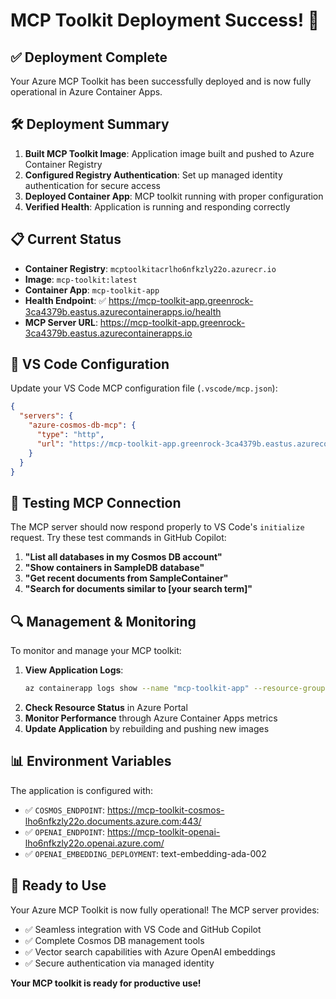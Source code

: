 # MCP Toolkit Deployment Success! 🎉

## ✅ Deployment Complete

Your Azure MCP Toolkit has been successfully deployed and is now fully operational in Azure Container Apps.

## 🛠️ Deployment Summary

1. **Built MCP Toolkit Image**: Application image built and pushed to Azure Container Registry
2. **Configured Registry Authentication**: Set up managed identity authentication for secure access
3. **Deployed Container App**: MCP toolkit running with proper configuration
4. **Verified Health**: Application is running and responding correctly

## 📋 Current Status

- **Container Registry**: `mcptoolkitacrlho6nfkzly22o.azurecr.io`
- **Image**: `mcp-toolkit:latest`
- **Container App**: `mcp-toolkit-app`
- **Health Endpoint**: ✅ https://mcp-toolkit-app.greenrock-3ca4379b.eastus.azurecontainerapps.io/health
- **MCP Server URL**: https://mcp-toolkit-app.greenrock-3ca4379b.eastus.azurecontainerapps.io

## 🔧 VS Code Configuration

Update your VS Code MCP configuration file (`.vscode/mcp.json`):

```json
{
  "servers": {
    "azure-cosmos-db-mcp": {
      "type": "http",
      "url": "https://mcp-toolkit-app.greenrock-3ca4379b.eastus.azurecontainerapps.io"
    }
  }
}
```

## 🧪 Testing MCP Connection

The MCP server should now respond properly to VS Code's `initialize` request. Try these test commands in GitHub Copilot:

1. **"List all databases in my Cosmos DB account"**
2. **"Show containers in SampleDB database"** 
3. **"Get recent documents from SampleContainer"**
4. **"Search for documents similar to [your search term]"**

## 🔍 Management & Monitoring

To monitor and manage your MCP toolkit:

1. **View Application Logs**: 
   ```bash
   az containerapp logs show --name "mcp-toolkit-app" --resource-group "rg-sajee-mcp-toolkit" --follow
   ```
2. **Check Resource Status** in Azure Portal
3. **Monitor Performance** through Azure Container Apps metrics
4. **Update Application** by rebuilding and pushing new images

## 📊 Environment Variables

The application is configured with:
- ✅ `COSMOS_ENDPOINT`: https://mcp-toolkit-cosmos-lho6nfkzly22o.documents.azure.com:443/
- ✅ `OPENAI_ENDPOINT`: https://mcp-toolkit-openai-lho6nfkzly22o.openai.azure.com/
- ✅ `OPENAI_EMBEDDING_DEPLOYMENT`: text-embedding-ada-002

## 🚀 Ready to Use

Your Azure MCP Toolkit is now fully operational! The MCP server provides:
- ✅ Seamless integration with VS Code and GitHub Copilot
- ✅ Complete Cosmos DB management tools
- ✅ Vector search capabilities with Azure OpenAI embeddings
- ✅ Secure authentication via managed identity

**Your MCP toolkit is ready for productive use!**